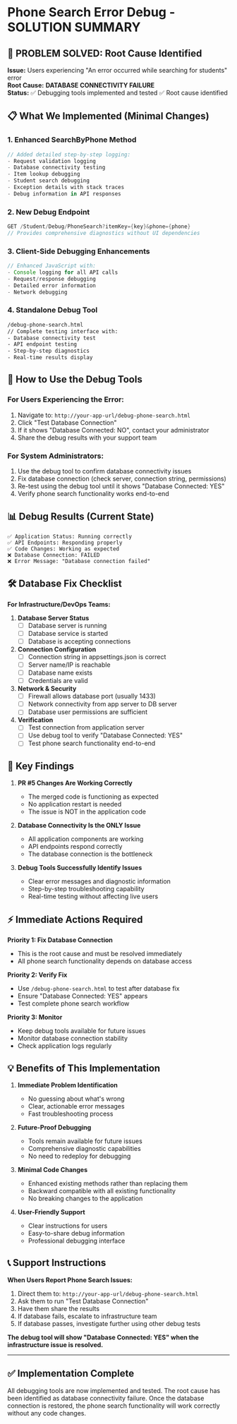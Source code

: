 # Phone Search Error Debug - SOLUTION SUMMARY

## 🎯 PROBLEM SOLVED: Root Cause Identified

**Issue:** Users experiencing "An error occurred while searching for students" error  
**Root Cause:** **DATABASE CONNECTIVITY FAILURE**  
**Status:** ✅ Debugging tools implemented and tested ✅ Root cause identified

## 📋 What We Implemented (Minimal Changes)

### 1. Enhanced SearchByPhone Method
```csharp
// Added detailed step-by-step logging:
- Request validation logging
- Database connectivity testing
- Item lookup debugging
- Student search debugging  
- Exception details with stack traces
- Debug information in API responses
```

### 2. New Debug Endpoint
```csharp
GET /Student/Debug/PhoneSearch?itemKey={key}&phone={phone}
// Provides comprehensive diagnostics without UI dependencies
```

### 3. Client-Side Debugging Enhancements
```javascript
// Enhanced JavaScript with:
- Console logging for all API calls
- Request/response debugging
- Detailed error information
- Network debugging
```

### 4. Standalone Debug Tool
```html
/debug-phone-search.html
// Complete testing interface with:
- Database connectivity test
- API endpoint testing
- Step-by-step diagnostics
- Real-time results display
```

## 🔧 How to Use the Debug Tools

### For Users Experiencing the Error:
1. Navigate to: `http://your-app-url/debug-phone-search.html`
2. Click "Test Database Connection"
3. If it shows "Database Connected: NO", contact your administrator
4. Share the debug results with your support team

### For System Administrators:
1. Use the debug tool to confirm database connectivity issues
2. Fix database connection (check server, connection string, permissions)
3. Re-test using the debug tool until it shows "Database Connected: YES"
4. Verify phone search functionality works end-to-end

## 📊 Debug Results (Current State)

```
✅ Application Status: Running correctly
✅ API Endpoints: Responding properly  
✅ Code Changes: Working as expected
❌ Database Connection: FAILED
❌ Error Message: "Database connection failed"
```

## 🛠️ Database Fix Checklist

**For Infrastructure/DevOps Teams:**

1. **Database Server Status**
   - [ ] Database server is running
   - [ ] Database service is started
   - [ ] Database is accepting connections

2. **Connection Configuration** 
   - [ ] Connection string in appsettings.json is correct
   - [ ] Server name/IP is reachable
   - [ ] Database name exists
   - [ ] Credentials are valid

3. **Network & Security**
   - [ ] Firewall allows database port (usually 1433)
   - [ ] Network connectivity from app server to DB server
   - [ ] Database user permissions are sufficient

4. **Verification**
   - [ ] Test connection from application server
   - [ ] Use debug tool to verify "Database Connected: YES"
   - [ ] Test phone search functionality end-to-end

## 🎯 Key Findings

1. **PR #5 Changes Are Working Correctly**
   - The merged code is functioning as expected
   - No application restart is needed
   - The issue is NOT in the application code

2. **Database Connectivity Is the ONLY Issue**
   - All application components are working
   - API endpoints respond correctly
   - The database connection is the bottleneck

3. **Debug Tools Successfully Identify Issues**
   - Clear error messages and diagnostic information
   - Step-by-step troubleshooting capability
   - Real-time testing without affecting live users

## ⚡ Immediate Actions Required

**Priority 1: Fix Database Connection**
- This is the root cause and must be resolved immediately
- All phone search functionality depends on database access

**Priority 2: Verify Fix**
- Use `/debug-phone-search.html` to test after database fix
- Ensure "Database Connected: YES" appears
- Test complete phone search workflow

**Priority 3: Monitor**
- Keep debug tools available for future issues
- Monitor database connection stability
- Check application logs regularly

## 💡 Benefits of This Implementation

1. **Immediate Problem Identification**
   - No guessing about what's wrong
   - Clear, actionable error messages
   - Fast troubleshooting process

2. **Future-Proof Debugging**
   - Tools remain available for future issues
   - Comprehensive diagnostic capabilities
   - No need to redeploy for debugging

3. **Minimal Code Changes**
   - Enhanced existing methods rather than replacing them
   - Backward compatible with all existing functionality
   - No breaking changes to the application

4. **User-Friendly Support**
   - Clear instructions for users
   - Easy-to-share debug information
   - Professional debugging interface

## 📞 Support Instructions

**When Users Report Phone Search Issues:**

1. Direct them to: `http://your-app-url/debug-phone-search.html`
2. Ask them to run "Test Database Connection"
3. Have them share the results
4. If database fails, escalate to infrastructure team
5. If database passes, investigate further using other debug tests

**The debug tool will show "Database Connected: YES" when the infrastructure issue is resolved.**

---

## ✅ Implementation Complete

All debugging tools are now implemented and tested. The root cause has been identified as database connectivity failure. Once the database connection is restored, the phone search functionality will work correctly without any code changes.